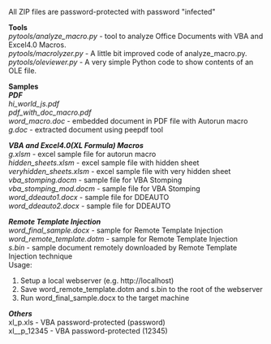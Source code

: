 
All ZIP files are password-protected with password "infected"

**Tools**<br>
*pytools/analyze_macro.py* - tool to analyze Office Documents with VBA and Excel4.0 Macros.<br>
*pytools/macrolyzer.py* - A little bit improved code of analyze_macro.py.<br>
*pytools/oleviewer.py* - A very simple Python code to show contents of an OLE file.<br>

**Samples**<br>
_**PDF**_<br>
*hi_world_js.pdf*<br>
*pdf_with_doc_macro.pdf*<br>
*word_macro.doc* - embedded document in PDF file with Autorun macro<br>
*g.doc* - extracted document using peepdf tool<br>

_**VBA and Excel4.0(XL Formula) Macros**_<br>
*g.xlsm* - excel sample file for autorun macro<br>
*hidden_sheets.xlsm* - excel sample file with hidden sheet<br>
*veryhidden_sheets.xlsm* - excel sample file with very hidden sheet<br>
*vba_stomping.docm* - sample file for VBA Stomping<br>
*vba_stomping_mod.docm* - sample file for VBA Stomping<br>
*word_ddeauto1.docx* - sample file for DDEAUTO<br>
*word_ddeauto2.docx* - sample file for DDEAUTO<br>

_**Remote Template Injection**_<br>
*word_final_sample.docx* - sample for Remote Template Injection<br>
*word_remote_template.dotm* - sample for Remote Template Injection<br>
*s.bin* - sample document remotely downloaded by Remote Template Injection technique<br>
Usage:
1. Setup a local webserver (e.g. http://localhost)<br>
2. Save word_remote_template.dotm and s.bin to the root of the webserver<br>
3. Run word_final_sample.docx to the target machine<br>

_**Others**_<br>
xl_p.xls - VBA password-protected (password)<br>
xl__p_12345 - VBA password-protected (12345)<br>




